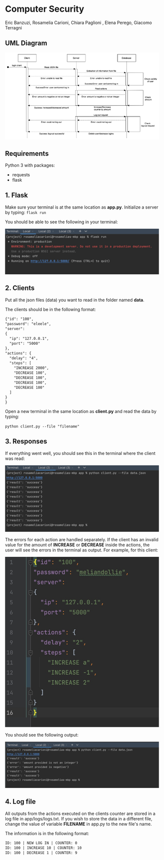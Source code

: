 # Computer Security
Eric Banzuzi, Rosamelia Carioni, Chiara Paglioni , Elena Perego,  Giacomo Terragni

## UML Diagram

![alt text](resources/ComputerSecurity.png)

## Requirements
Python 3 with packages:
- requests
- flask

## 1. Flask
Make sure your terminal is at the same location as **app.py**. 
Initialize a server by typing:
`flask run`

You should be able to see the following in your  terminal:

![alt text](resources/Image%2020-09-2022%20at%2019.12.jpg)

## 2. Clients
Put all the json files (data) you  want to read in the folder named **data**.

The clients should be in the following format:

```
{"id": "100",
"password": "eleele",
"server":
{
  "ip": "127.0.0.1",
  "port": "5000"
},
"actions": {
  "delay": "4",
  "steps": [
    "INCREASE 2000",
    "DECREASE 100",
    "DECREASE 100",
    "DECREASE 100",
    "DECREASE 100"
  ]
}
}
```

Open a new terminal in the same location as **client.py** and read the data by typing:

`python client.py --file "filename"`

## 3. Responses
If everything went well, you should see this in the terminal where the client was read:

![alt text](resources/Image%2020-09-2022%20at%2019.13.jpg)

The errors for each action are handled separately.
If the client has an invalid value for the amount of **INCREASE** or **DECREASE** inside the actions,
the user will see the errors in the terminal as output. For example, for this client:

![alt text](resources/Image%2020-09-2022%20at%2019.19.jpg)

You should see the following output:

![alt text](resources/Image%2020-09-2022%20at%2019.18.jpg)

## 4. Log file
All outputs from the actions executed on the clients counter are stored in a log file in app/logs/logs.txt. 
If you wish to store the data in a different file, change the value of variable **FILENAME** in app.py to the new file's name.

The information is in the following format:
```
ID: 100 | NEW LOG IN | COUNTER: 0
ID: 100 | INCREASE 10 | COUNTER: 10
ID: 100 | DECREASE 1 | COUNTER: 9
```
